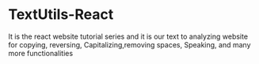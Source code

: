 # TextUtils-React
It is the react website tutorial series and it is our text to analyzing website for copying, reversing, Capitalizing,removing spaces, Speaking, and many more functionalities 
